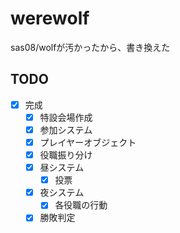 # werewolf
sas08/wolfが汚かったから、書き換えた

## TODO
- [x] 完成
  - [x] 特設会場作成
  - [x] 参加システム
  - [x] プレイヤーオブジェクト
  - [x] 役職振り分け
  - [x] 昼システム
    - [x] 投票
  - [x] 夜システム
    - [x] 各役職の行動
  - [x] 勝敗判定